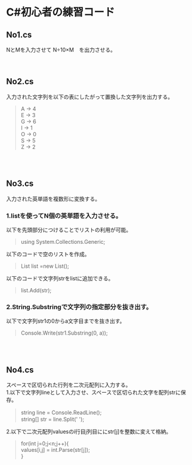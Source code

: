 
# C#初心者の練習コード


## No1.cs  
  NとMを入力させて N÷10×M　を出力させる。  
  </br></br>
  
    
## No2.cs  
  入力された文字列を以下の表にしたがって置換した文字列を出力する。  
  >    A → 4  
      E → 3  
      G → 6  
      I → 1  
      O → 0  
      S → 5  
      Z → 2  
  
  </br></br>
    
## No3.cs  
  入力された英単語を複数形に変換する。  
    
  ### 1.listを使ってN個の英単語を入力させる。  
  以下を先頭部分につけることでリストの利用が可能。  
  >using System.Collections.Generic;  
     
  以下のコードで空のリストを作成。  
  >List<string> list =new List<string>();  
     
  以下のコードで文字列strをlistに追加できる。  
  >list.Add(str);  
  
  ### 2.String.Substringで文字列の指定部分を抜き出す。
   以下で文字列str1の0からa文字目までを抜き出す。　　
   >Console.Write(str1.Substring(0, a));   
   
   </br></br>
    
## No4.cs
  スペースで区切られた行列を二次元配列に入力する。</br>
  1.以下で文字列lineとして入力させ、スペースで区切られた文字を配列strに保存。  
  >string line = Console.ReadLine();　</br>
   string[] str = line.Split(' ');  
   
  2.以下で二次元配列valuesのi行目j列目ににstr[j]を整数に変えて格納。
  >for(int j=0;j<n;j++){</br>
       values[i,j] = int.Parse(str[j]);</br>
   }
 
  

